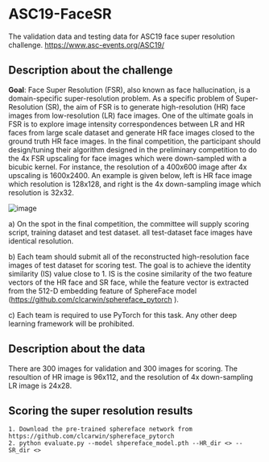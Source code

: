 # ASC19-FaceSR
The validation data and testing data for ASC19 face super resolution challenge. https://www.asc-events.org/ASC19/


## Description about the challenge

**Goal**: Face Super Resolution (FSR), also known as face hallucination, is a domain-specific super-resolution problem. As a specific problem of Super-Resolution (SR), the aim of FSR is to generate high-resolution (HR) face images from low-resolution (LR) face images. One of the ultimate goals in FSR is to explore image intensity correspondences between LR and HR faces from large scale dataset and generate HR face images closed to the ground truth HR face images. In the final competition, the participant should design/tuning their algorithm designed in the preliminary competition to do the 4x FSR upscaling for face images which were down-sampled with a bicubic kernel. For instance, the resolution of a 400x600 image after 4x upscaling is 1600x2400. An example is given below, left is HR face image which resolution is 128x128, and right is the 4x down-sampling image which resolution is 32x32.


![image](https://github.com/ASC-SSC/ASC19-FaceSR/blob/master/img/1.png)


a)	On the spot in the final competition, the committee will supply scoring script, training dataset and test dataset. all test-dataset face images have identical resolution. 

b)	Each team should submit all of the reconstructed high-resolution face images of test dataset for scoring test. The goal is to achieve the identity similarity (IS) value close to 1. IS is the cosine similarity of the two feature vectors of the HR face and SR face, while the feature vector is extracted from the 512-D embedding feature of SphereFace model (https://github.com/clcarwin/sphereface_pytorch ).

c)	Each team is required to use PyTorch for this task. Any other deep learning framework will be prohibited. 



## Description about the data
There are 300 images for validation and 300 images for scoring. The resoultion of HR image is 96x112, and the resolution of 4x down-sampling LR image is 24x28.


## Scoring the super resolution results
```
1. Download the pre-trained sphereface network from https://github.com/clcarwin/sphereface_pytorch
2. python evaluate.py --model shpereface_model.pth --HR_dir <> --SR_dir <>
```

